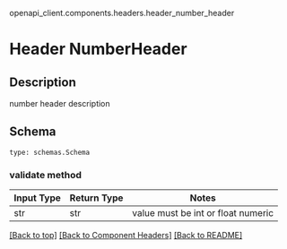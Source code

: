 openapi_client.components.headers.header_number_header
# Header NumberHeader

## Description
number header description

## Schema
```
type: schemas.Schema
```

### validate method
Input Type | Return Type | Notes
------------ | ------------- | -------------
str | str | value must be int or float numeric

[[Back to top]](#top) [[Back to Component Headers]](../../../README.md#Component-Headers) [[Back to README]](../../../README.md)
